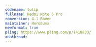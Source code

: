 ```yaml
---
codename: tulip
fullname: Redmi Note 6 Pro
romversion: 4.1 Raven
maintainer: HeroBuxx
newformat: true
pling: https://www.pling.com/p/1410833/
xdathread:
---
```

